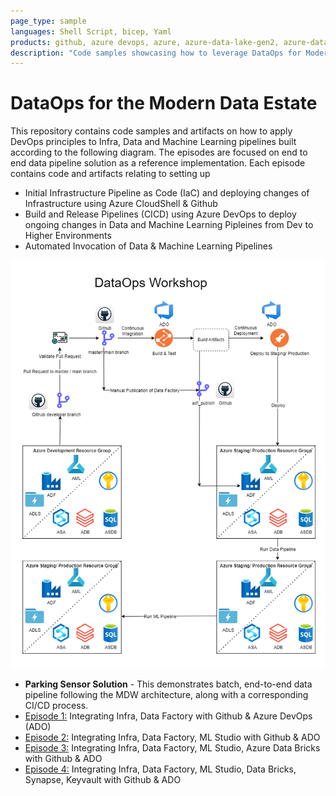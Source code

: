 ```yaml
---
page_type: sample
languages: Shell Script, bicep, Yaml 
products: github, azure devops, azure, azure-data-lake-gen2, azure-data-factory, azure-ml-studio, azure-databricks, azure-synapse, azure-sql
description: "Code samples showcasing how to leverage DataOps for Modern Data Estate"
---
```


# DataOps for the Modern Data Estate

This repository contains code samples and artifacts on how to apply DevOps principles to Infra, Data and Machine Learning pipelines built according to the following diagram. The episodes are focused on end to end data pipeline solution as a reference implementation. Each episode contains code and artifacts relating to setting up

- Initial Infrastructure Pipeline as Code (IaC) and deploying changes of Infrastructure using Azure CloudShell & Github
- Build and Release Pipelines (CICD) using Azure DevOps to deploy ongoing changes in Data and Machine Learning Pipleines from Dev to Higher Environments 
- Automated Invocation of Data & Machine Learning Pipelines 

![Architecture](docs/images/DataOpsWorkShop-Episode4.png?raw=true "Architecture")

- **Parking Sensor Solution** - This demonstrates batch, end-to-end data pipeline following the MDW architecture, along with a corresponding CI/CD process.
- [Episode 1:](./Episode1/) Integrating Infra, Data Factory with Github & Azure DevOps (ADO)
- [Episode 2:](./Episode2/) Integrating Infra, Data Factory, ML Studio with Github & ADO
- [Episode 3:](./Episode3/) Integrating Infra, Data Factory, ML Studio, Azure Data Bricks with Github & ADO
- [Episode 4:](./Episode4/) Integrating Infra, Data Factory, ML Studio, Data Bricks, Synapse, Keyvault with Github & ADO
